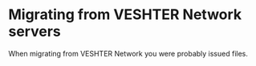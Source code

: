 Migrating from VESHTER Network servers
====

When migrating from VESHTER Network you were probably issued files.
